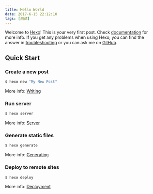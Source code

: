 ```yaml
---
title: Hello World
date: 2017-6-15 22:12:10
tags: [测试]
---
```

Welcome to [Hexo](https://hexo.io/)! This is your very first post.
 Check [documentation](https://hexo.io/docs/) for more info. If you get any problems when using Hexo,
  you can find the answer in [troubleshooting](https://hexo.io/docs/troubleshooting.html) or
  you can ask me on [GitHub](https://github.com/hexojs/hexo/issues).

## Quick Start

### Create a new post

``` bash
$ hexo new "My New Post"
```

More info: [Writing](https://hexo.io/docs/writing.html)

### Run server

``` bash
$ hexo server
```

More info: [Server](https://hexo.io/docs/server.html)

### Generate static files

``` bash
$ hexo generate
```
More info: [Generating](https://hexo.io/docs/generating.html)

### Deploy to remote sites

``` bash
$ hexo deploy
```

More info: [Deployment](https://hexo.io/docs/deployment.html)
